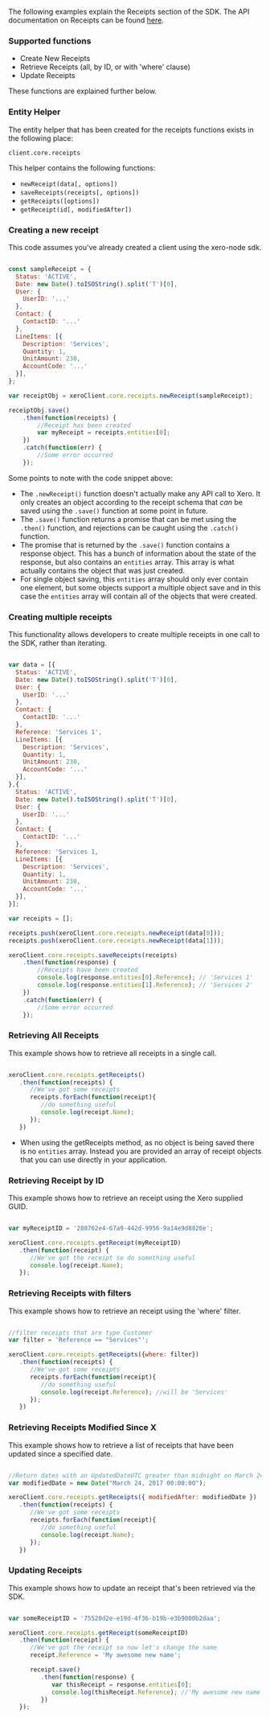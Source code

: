 The following examples explain the Receipts section of the SDK.  The API documentation on Receipts can be found [here](https://developer.xero.com/documentation/api/receipts).

### Supported functions

* Create New Receipts
* Retrieve Receipts (all, by ID, or with 'where' clause)
* Update Receipts

These functions are explained further below.

### Entity Helper

The entity helper that has been created for the receipts functions exists in the following place:

`client.core.receipts`

This helper contains the following functions:

* `newReceipt(data[, options])`
* `saveReceipts(receipts[, options])`
* `getReceipts([options])`
* `getReceipt(id[, modifiedAfter])`

### Creating a new receipt

This code assumes you've already created a client using the xero-node sdk. 

```javascript

const sampleReceipt = {
  Status: 'ACTIVE',
  Date: new Date().toISOString().split('T')[0],
  User: {
    UserID: '...'
  },
  Contact: {
    ContactID: '...'
  },
  LineItems: [{
    Description: 'Services',
    Quantity: 1,
    UnitAmount: 230,
    AccountCode: '...'
  }],
};

var receiptObj = xeroClient.core.receipts.newReceipt(sampleReceipt);

receiptObj.save()
    .then(function(receipts) {
        //Receipt has been created 
        var myReceipt = receipts.entities[0];
    })
    .catch(function(err) {
        //Some error occurred
    });
```

Some points to note with the code snippet above:

* The `.newReceipt()` function doesn't actually make any API call to Xero.  It only creates an object according to the receipt schema that _can_ be saved using the `.save()` function at some point in future.
* The `.save()` function returns a promise that can be met using the `.then()` function, and rejections can be caught using the `.catch()` function.
* The promise that is returned by the `.save()` function contains a response object.  This has a bunch of information about the state of the response, but also contains an `entities` array.  This array is what actually contains the object that was just created. 
* For single object saving, this `entities` array should only ever contain one element, but some objects support a multiple object save and in this case the `entities` array will contain all of the objects that were created.

### Creating multiple receipts

This functionality allows developers to create multiple receipts in one call to the SDK, rather than iterating.

```javascript

var data = [{
  Status: 'ACTIVE',
  Date: new Date().toISOString().split('T')[0],
  User: {
    UserID: '...'
  },
  Contact: {
    ContactID: '...'
  },
  Reference: 'Services 1',
  LineItems: [{
    Description: 'Services',
    Quantity: 1,
    UnitAmount: 230,
    AccountCode: '...'
  }],
},{
  Status: 'ACTIVE',
  Date: new Date().toISOString().split('T')[0],
  User: {
    UserID: '...'
  },
  Contact: {
    ContactID: '...'
  },
  Reference: 'Services 1,
  LineItems: [{
    Description: 'Services',
    Quantity: 1,
    UnitAmount: 230,
    AccountCode: '...'
  }],
}];

var receipts = [];

receipts.push(xeroClient.core.receipts.newReceipt(data[0]));
receipts.push(xeroClient.core.receipts.newReceipt(data[1]));

xeroClient.core.receipts.saveReceipts(receipts)
    .then(function(response) {
        //Receipts have been created 
        console.log(response.entities[0].Reference); // 'Services 1'
        console.log(response.entities[1].Reference); // 'Services 2'
    })
    .catch(function(err) {
        //Some error occurred
    });
```

### Retrieving All Receipts

This example shows how to retrieve all receipts in a single call.

```javascript

xeroClient.core.receipts.getReceipts()
   .then(function(receipts) {
      //We've got some receipts
      receipts.forEach(function(receipt){
         //do something useful
         console.log(receipt.Name);
      });
   })
```

* When using the getReceipts method, as no object is being saved there is no `entities` array.  Instead you are provided an array of receipt objects that you can use directly in your application.

### Retrieving Receipt by ID

This example shows how to retrieve an receipt using the Xero supplied GUID.

```javascript

var myReceiptID = '288762e4-67a9-442d-9956-9a14e9d8826e';

xeroClient.core.receipts.getReceipt(myReceiptID)
   .then(function(receipt) {
      //We've got the receipt so do something useful
      console.log(receipt.Name);
   });
```

### Retrieving Receipts with filters

This example shows how to retrieve an receipt using the 'where' filter.

```javascript

//filter receipts that are type Customer
var filter = 'Reference == "Services"';

xeroClient.core.receipts.getReceipts({where: filter})
   .then(function(receipts) {
      //We've got some receipts
      receipts.forEach(function(receipt){
         //do something useful
         console.log(receipt.Reference); //will be 'Services'
      });
   })
```

### Retrieving Receipts Modified Since X

This example shows how to retrieve a list of receipts that have been updated since a specified date.

```javascript

//Return dates with an UpdatedDateUTC greater than midnight on March 24th, 2017.
var modifiedDate = new Date("March 24, 2017 00:00:00");

xeroClient.core.receipts.getReceipts({ modifiedAfter: modifiedDate })
   .then(function(receipts) {
      //We've got some receipts
      receipts.forEach(function(receipt){
         //do something useful
         console.log(receipt.Name);
      });
   })
```

### Updating Receipts

This example shows how to update an receipt that's been retrieved via the SDK.

```javascript

var someReceiptID = '75520d2e-e19d-4f36-b19b-e3b9000b2daa';

xeroClient.core.receipts.getReceipt(someReceiptID)
   .then(function(receipt) {
      //We've got the receipt so now let's change the name
      receipt.Reference = 'My awesome new name';

      receipt.save()
         .then(function(response) {
            var thisReceipt = response.entities[0];
            console.log(thisReceipt.Reference); //'My awesome new name'
         })
   });
```